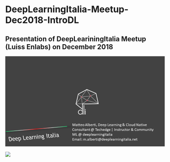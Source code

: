 # DeepLearningItalia-Meetup-Dec2018-IntroDL

## Presentation of DeepLeariningItalia Meetup (Luiss Enlabs) on December 2018


![](imgs/Diapositiva.PNG)

![](https://github.com/matteoalberti/DeepLearningItalia-Meetup-Dec2018-IntroDL/blob/master/imgs/a5.png)

